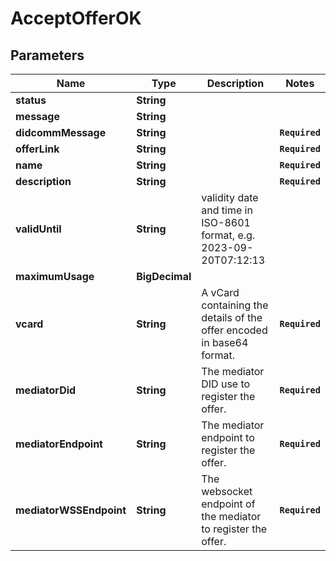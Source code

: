# AcceptOfferOK
## Parameters

| Name | Type | Description | Notes |
|------------ | ------------- | ------------- | -------------|
| **status** | **String** |  |   |
| **message** | **String** |  |   |
| **didcommMessage** | **String** |  | **`Required`**   |
| **offerLink** | **String** |  | **`Required`**   |
| **name** | **String** |  | **`Required`**   |
| **description** | **String** |  | **`Required`**   |
| **validUntil** | **String** | validity date and time in ISO-8601 format, e.g. 2023-09-20T07:12:13 |   |
| **maximumUsage** | **BigDecimal** |  |   |
| **vcard** | **String** | A vCard containing the details of the offer encoded in base64 format. | **`Required`**   |
| **mediatorDid** | **String** | The mediator DID use to register the offer. | **`Required`**   |
| **mediatorEndpoint** | **String** | The mediator endpoint to register the offer. | **`Required`**   |
| **mediatorWSSEndpoint** | **String** | The websocket endpoint of the mediator to register the offer. | **`Required`**   |

